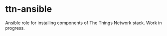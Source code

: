 # ttn-ansible
Ansible role for installing components of The Things Network stack. Work in progress.
